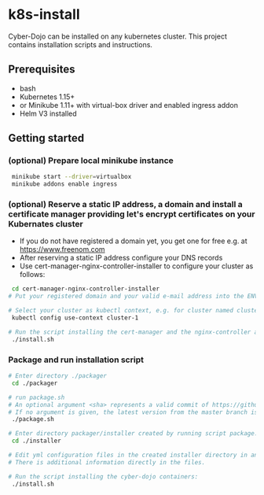# k8s-install

Cyber-Dojo can be installed on any kubernetes cluster. This project contains installation scripts and instructions.

## Prerequisites

- bash
- Kubernetes 1.15+
- or Minikube 1.11+ with virtual-box driver and enabled ingress addon
- Helm V3 installed

## Getting started

### (optional) Prepare local minikube instance

```bash
 minikube start --driver=virtualbox
 minikube addons enable ingress
```

### (optional) Reserve a static IP address, a domain and install a certificate manager providing let's encrypt certificates on your Kubernates cluster

- If you do not have registered a domain yet, you get one for free e.g. at https://www.freenom.com
- After reserving a static IP address configure your DNS records
- Use cert-manager-nginx-controller-installer to configure your cluster as follows:

```bash
 cd cert-manager-nginx-controller-installer
# Put your registered domain and your valid e-mail address into the ENV file

# Select your cluster as kubectl context, e.g. for cluster named cluster-1
 kubectl config use-context cluster-1

# Run the script installing the cert-manager and the nginx-controller and registering the let's encrypt configuration
 ./install.sh
```

### Package and run installation script

```bash
# Enter directory ./packager
 cd ./packager

# run package.sh
# An optional argument <sha> represents a valid commit of https://github.com/cyber-dojo/versioner.
# If no argument is given, the latest version from the master branch is used.
 ./package.sh

# Enter directory packager/installer created by running script package.sh:
 cd ./installer

# Edit yml configuration files in the created installer directory in any text editor,
# There is additional information directly in the files.

# Run the script installing the cyber-dojo containers:
 ./install.sh

```
